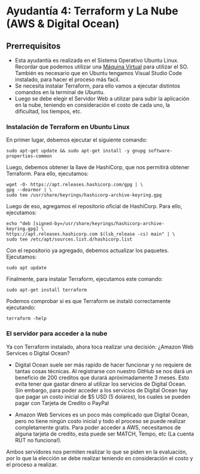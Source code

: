 # Ayudantía 4: Terraform y La Nube (AWS & Digital Ocean)

## Prerrequisitos

- Esta ayudantía es realizada en el Sistema Operativo Ubuntu Linux. Recordar que podemos utilizar una [Máquina Virtual](https://www.virtualbox.org/) para utilizar el SO. También es necesario que en Ubuntu tengamos Visual Studio Code instalado, para hacer el proceso más facil.
- Se necesita instalar Terraform, para ello vamos a ejecutar distintos comandos en la terminal de Ubuntu.
- Luego se debe elegir el Servidor Web a utilizar para subir la aplicación en la nube, teniendo en consideración el costo de cada uno, la dificultad, los tiempos, etc.

### Instalación de Terraform en Ubuntu Linux

En primer lugar, debemos ejecutar el siguiente comando:

```
sudo apt-get update && sudo apt-get install -y gnupg software-properties-common
```

Luego, debemos obtener la llave de HashiCorp, que nos permitirá obtener Terraform. Para ello, ejecutamos:

```
wget -O- https://apt.releases.hashicorp.com/gpg | \
gpg --dearmor | \
sudo tee /usr/share/keyrings/hashicorp-archive-keyring.gpg
```

Luego de eso, agregamos el repositorio oficial de HashiCorp. Para ello, ejecutamos:

```
echo "deb [signed-by=/usr/share/keyrings/hashicorp-archive-keyring.gpg] \
https://apt.releases.hashicorp.com $(lsb_release -cs) main" | \
sudo tee /etc/apt/sources.list.d/hashicorp.list
```

Con el repositorio ya agregado, debemos actualizar los paquetes. Ejecutamos:

```
sudo apt update
```

Finalmente, para instalar Terraform, ejecutamos este comando:

```
sudo apt-get install terraform
```

Podemos comprobar si es que Terraform se instaló correctamente ejecutando:

```
terraform -help
```

### El servidor para acceder a la nube

Ya con Terraform instalado, ahora toca realizar una decisión: ¿Amazon Web Services o Digital Ocean?

- Digital Ocean suele ser más rapido de hacer funcionar y no requiere de tantas cosas técnicas. Al registrarse con nuestro GitHub se nos dará un beneficio de 200 creditos que durará apróximadamente 3 meses. Esto evita tener que gastar dinero al utilizar los servicios de Digital Ocean. Sin embargo, para poder acceder a los servicios de Digital Ocean hay que pagar un costo inicial de $5 USD (5 dolares), los cuales se pueden pagar con Tarjeta de Credito o PayPal

- Amazon Web Services es un poco más complicado que Digital Ocean, pero no tiene ningún costo inicial y todo el proceso se puede realizar completamente gratis. Para poder acceder a AWS, necesitamos de alguna tarjeta de credito, esta puede ser MATCH, Tempo, etc (La cuenta RUT no funciona!).

Ambos servidores nos permiten realizar lo que se piden en la evaluación, por lo que la elección se debe realizar teniendo en consideración el costo y el proceso a realizar.
